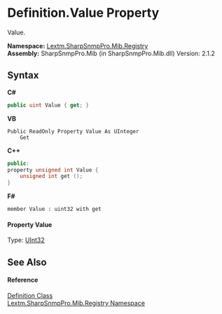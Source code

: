 # Definition.Value Property 
 

Value.

**Namespace:**&nbsp;<a href="N_Lextm_SharpSnmpPro_Mib_Registry">Lextm.SharpSnmpPro.Mib.Registry</a><br />**Assembly:**&nbsp;SharpSnmpPro.Mib (in SharpSnmpPro.Mib.dll) Version: 2.1.2

## Syntax

**C#**<br />
``` C#
public uint Value { get; }
```

**VB**<br />
``` VB
Public ReadOnly Property Value As UInteger
	Get
```

**C++**<br />
``` C++
public:
property unsigned int Value {
	unsigned int get ();
}
```

**F#**<br />
``` F#
member Value : uint32 with get

```


#### Property Value
Type: <a href="https://docs.microsoft.com/dotnet/api/system.uint32" target="_blank" rel="noopener noreferrer">UInt32</a>

## See Also


#### Reference
<a href="T_Lextm_SharpSnmpPro_Mib_Registry_Definition">Definition Class</a><br /><a href="N_Lextm_SharpSnmpPro_Mib_Registry">Lextm.SharpSnmpPro.Mib.Registry Namespace</a><br />
